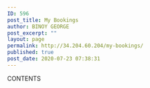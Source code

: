 ```yaml
---
ID: 596
post_title: My Bookings
author: BINOY GEORGE
post_excerpt: ""
layout: page
permalink: http://34.204.60.204/my-bookings/
published: true
post_date: 2020-07-23 07:38:31
---
```

CONTENTS